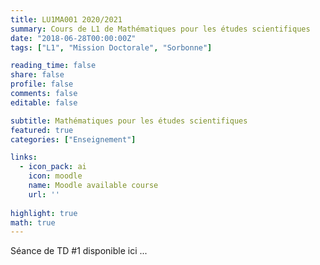 ```yaml
---
title: LU1MA001 2020/2021
summary: Cours de L1 de Mathématiques pour les études scientifiques
date: "2018-06-28T00:00:00Z"
tags: ["L1", "Mission Doctorale", "Sorbonne"]

reading_time: false
share: false
profile: false
comments: false 
editable: false

subtitle: Mathématiques pour les études scientifiques
featured: true
categories: ["Enseignement"]

links:
  - icon_pack: ai
    icon: moodle
    name: Moodle available course
    url: ''
    
highlight: true
math: true
---
```


Séance de TD #1 disponible ici ...
